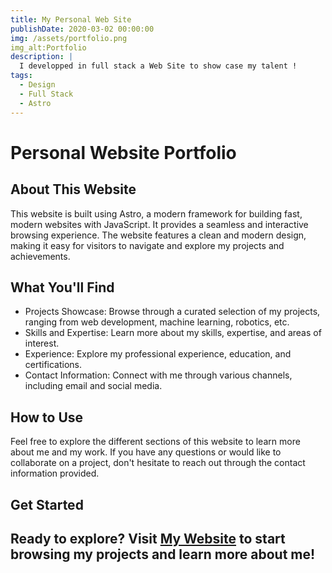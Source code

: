 ```yaml
---
title: My Personal Web Site
publishDate: 2020-03-02 00:00:00
img: /assets/portfolio.png
img_alt:Portfolio
description: |
  I developped in full stack a Web Site to show case my talent !
tags:
  - Design
  - Full Stack
  - Astro
---
```

# Personal Website Portfolio

## About This Website

This website is built using Astro, a modern framework for building fast, modern websites with JavaScript. It provides a seamless and interactive browsing experience. The website features a clean and modern design, making it easy for visitors to navigate and explore my projects and achievements.

## What You'll Find

- Projects Showcase: Browse through a curated selection of my projects, ranging from web development, machine learning, robotics, etc.
- Skills and Expertise: Learn more about my skills, expertise, and areas of interest.
- Experience: Explore my professional experience, education, and certifications.
- Contact Information: Connect with me through various channels, including email and social media.

## How to Use

Feel free to explore the different sections of this website to learn more about me and my work. If you have any questions or would like to collaborate on a project, don't hesitate to reach out through the contact information provided.

## Get Started

Ready to explore? Visit [My Website](https://yacine-baghli.github.io) to start browsing my projects and learn more about me!
---